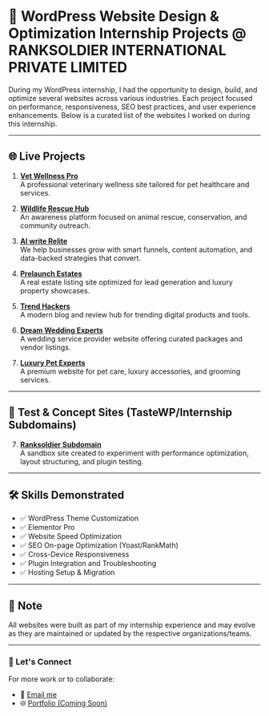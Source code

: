 # 🧠 WordPress Website Design & Optimization Internship Projects @ **RANKSOLDIER INTERNATIONAL PRIVATE LIMITED**

During my WordPress internship, I had the opportunity to design, build, and optimize several websites across various industries. Each project focused on performance, responsiveness, SEO best practices, and user experience enhancements. Below is a curated list of the websites I worked on during this internship.

---

## 🌐 Live Projects

1. **[Vet Wellness Pro](https://vetwellnesspro.com/)**  
   A professional veterinary wellness site tailored for pet healthcare and services.

2. **[Wildlife Rescue Hub](https://wildliferescuehub.com/)**  
   An awareness platform focused on animal rescue, conservation, and community outreach.

3. **[AI write Relite](https://digitalmarketing.aiwriterelite.com/)**  
   We help businesses grow with smart funnels, content automation, and data-backed strategies that convert.

4. **[Prelaunch Estates](https://prelaunchestates.com/)**  
   A real estate listing site optimized for lead generation and luxury property showcases.

5. **[Trend Hackers](https://trendhackers.com/)**  
   A modern blog and review hub for trending digital products and tools.

6. **[Dream Wedding Experts](https://dreamweddingexperts.com/)**  
   A wedding service provider website offering curated packages and vendor listings.

7. **[Luxury Pet Experts](https://luxurypetexperts.com/)**  
   A premium website for pet care, luxury accessories, and grooming services.

---

## 🧪 Test & Concept Sites (TasteWP/Internship Subdomains)

7. **[Ranksoldier Subdomain](https://pankaj-ranksoldier-subdomain.infy.uk/)**  
    A sandbox site created to experiment with performance optimization, layout structuring, and plugin testing.

---

## 🛠️ Skills Demonstrated

- ✅ WordPress Theme Customization  
- ✅ Elementor Pro
- ✅ Website Speed Optimization  
- ✅ SEO On-page Optimization (Yoast/RankMath)  
- ✅ Cross-Device Responsiveness  
- ✅ Plugin Integration and Troubleshooting  
- ✅ Hosting Setup & Migration

---

## 📌 Note

All websites were built as part of my internship experience and may evolve as they are maintained or updated by the respective organizations/teams.

---

### 🔗 Let's Connect

For more work or to collaborate:
- 📧 [Email me](mailto:pankajmahaur2003@gmail.com)
- 🌐 [Portfolio (Coming Soon)](#)
